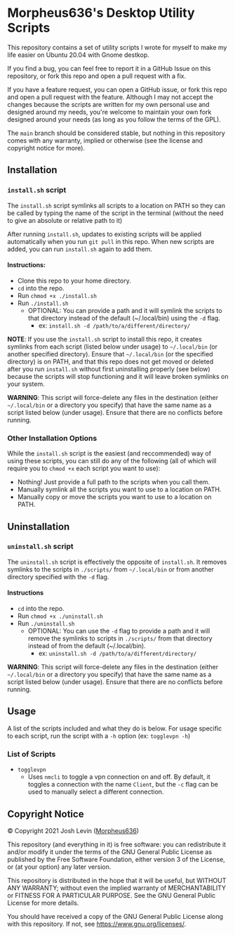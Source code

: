 # Morpheus636's Desktop Utility Scripts
This repository contains a set of utility scripts I wrote for myself to make
my life easier on Ubuntu 20.04 with Gnome destkop.

If you find a bug, you can feel free to report it in a GitHub Issue on this
repository, or fork this repo and open a pull request with a fix. 

If you have a feature request, you can open a GitHub issue, or fork this repo
and open a pull request with the feature. Although I may not accept the changes
because the scripts are written for my own personal use and designed around my
needs, you're welcome to maintain your own fork designed around your needs 
(as long as you follow the terms of the GPL).

The `main` branch should be considered stable, but nothing in this repository comes with any warranty,
implied or otherwise (see the license and copyright notice for more).

## Installation
### `install.sh` script
The `install.sh` script symlinks all scripts to a location on PATH so they can
be called by typing the name of the script in the terminal (without the need to give an absolute or relative path to it)

After running `install.sh`, updates to existing scripts will be applied automatically when you run `git pull` in this repo. When new scripts are added, you can run `install.sh` again to add them.

#### Instructions:
- Clone this repo to your home directory.
- `cd` into the repo.
- Run `chmod +x ./install.sh`
- Run `./install.sh`
    - OPTIONAL: You can provide a path and it will symlink the
    scripts to that directory instead of the default (~/.local/bin) using the `-d` flag.
        - ex: `install.sh -d /path/to/a/different/directory/`

__NOTE__:
If you use the `install.sh` script to install this repo, it creates symlinks from each script (listed below under usage)
to `~/.local/bin` (or another specified directory). Ensure that `~/.local/bin` (or the specified directory)
is on PATH, and that this repo does not get moved or deleted after you run `install.sh` without first uninstalling properly (see below) because the scripts will stop functioning and it will leave broken
symlinks on your system.

__WARNING__: This script will force-delete any files in the destination (either
`~/.local/bin` or a directory you specify) that have the same name as a script
listed below (under usage). Ensure that there are no conflicts before running.

### Other Installation Options
While the `install.sh` script is the easiest (and reccommended) way of using
these scripts, you can still do any of the following (all of which will require you to `chmod +x` each script you want to use):
- Nothing! Just provide a full path to the scripts when you call them.
- Manually symlink all the scripts you want to use to a location on PATH.
- Manually copy or move the scripts you want to use to a location on PATH.

## Uninstallation
### `uninstall.sh` script
The `uninstall.sh` script is effectively the opposite of `install.sh`. It removes symlinks to the scripts in `./scripts/` from `~/.local/bin`
or from another directory specified with the `-d` flag.

#### Instructions
- `cd` into the repo.
- Run `chmod +x ./uninstall.sh`
- Run `./uninstall.sh`
    - OPTIONAL: You can use the `-d` flag to provide a path and it will remove the symlinks to scripts in `./scripts/` from that directory instead of from the default (~/.local/bin).
        - ex: `uninstall.sh -d /path/to/a/different/directory/`

__WARNING__: This script will force-delete any files in the destination (either
`~/.local/bin` or a directory you specify) that have the same name as a script
listed below (under usage). Ensure that there are no conflicts before running.


## Usage
A list of the scripts included and what they do is below. For usage specific to each script, run the script with
a `-h` option (ex: `togglevpn -h`)

### List of Scripts
- `togglevpn`
    - Uses `nmcli` to toggle a vpn connection on and off. By default, it toggles
    a connection with the name `Client`, but the `-c` flag can be used to manually
    select a different connection.


## Copyright Notice
© Copyright 2021 Josh Levin ([Morpheus636](https://github.com/morpheus636))

This repository (and everything in it) is free software: you can redistribute it and/or modify
it under the terms of the GNU General Public License as published by
the Free Software Foundation, either version 3 of the License, or
(at your option) any later version.

This repository is distributed in the hope that it will be useful,
but WITHOUT ANY WARRANTY; without even the implied warranty of
MERCHANTABILITY or FITNESS FOR A PARTICULAR PURPOSE.  See the
GNU General Public License for more details.

You should have received a copy of the GNU General Public License
along with this repository.  If not, see <https://www.gnu.org/licenses/>.
